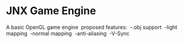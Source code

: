 # JNX Game Engine
A basic OpenGL game engine&nbsp;
proposed features:&nbsp;
-.obj support&nbsp;
-light mapping&nbsp;
-normal mapping&nbsp;
-anti-aliasing&nbsp;
-V-Sync


